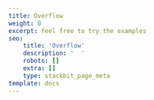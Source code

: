 ```yaml
---
title: Overflow
weight: 0
excerpt: feel free to try the examples
seo:
    title: 'Overflow'
    description: '  '
    robots: []
    extra: []
    type: stackbit_page_meta
template: docs
---
```

